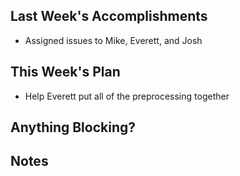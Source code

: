## Last Week's Accomplishments

- Assigned issues to Mike, Everett, and Josh

## This Week's Plan

- Help Everett put all of the preprocessing together

## Anything Blocking?


## Notes
